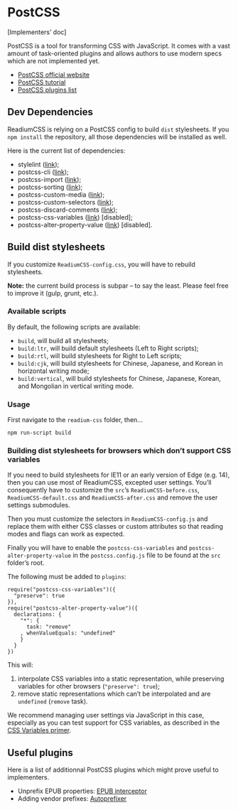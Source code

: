 # PostCSS

[Implementers’ doc]

PostCSS is a tool for transforming CSS with JavaScript. It comes with a vast amount of task-oriented plugins and allows authors to use modern specs which are not implemented yet.

- [PostCSS official website](http://postcss.org)
- [PostCSS tutorial](https://webdesign.tutsplus.com/tutorials/using-postcss-for-cross-browser-compatibility--cms-24567)
- [PostCSS plugins list](https://www.postcss.parts)

## Dev Dependencies

ReadiumCSS is relying on a PostCSS config to build `dist` stylesheets. If you `npm install` the repository, all those dependencies will be installed as well.

Here is the current list of dependencies: 

- stylelint ([link](https://stylelint.io/user-guide/postcss-plugin/));
- postcss-cli ([link](https://github.com/postcss/postcss-cli));
- postcss-import ([link](https://github.com/postcss/postcss-import));
- postcss-sorting ([link](https://github.com/hudochenkov/postcss-sorting));
- postcss-custom-media ([link](https://github.com/postcss/postcss-custom-media));
- postcss-custom-selectors ([link](https://github.com/postcss/postcss-custom-selectors));
- postcss-discard-comments ([link](https://github.com/ben-eb/postcss-discard-comments));
- postcss-css-variables ([link](https://github.com/MadLittleMods/postcss-css-variables)) [disabled];
- postcss-alter-property-value ([link](https://github.com/kunukn/postcss-alter-property-value)) [disabled].

## Build dist stylesheets

If you customize `ReadiumCSS-config.css`, you will have to rebuild stylesheets.

**Note:** the current build process is subpar – to say the least. Please feel free to improve it (gulp, grunt, etc.).

### Available scripts

By default, the following scripts are available: 

- `build`, will build all stylesheets;
- `build:ltr`, will build default stylesheets (Left to Right scripts);
- `build:rtl`, will build stylesheets for Right to Left scripts;
- `build:cjk`, will build stylesheets for Chinese, Japanese, and Korean in horizontal writing mode; 
- `build:vertical`, will build stylesheets for Chinese, Japanese, Korean, and Mongolian in vertical writing mode.

### Usage

First navigate to the `readium-css` folder, then…

```
npm run-script build
```

### Building dist stylesheets for browsers which don’t support CSS variables

If you need to build stylesheets for IE11 or an early version of Edge (e.g. 14), then you can use most of ReadiumCSS, excepted user settings. You’ll consequently have to customize the `src`’s `ReadiumCSS-before.css`, `ReadiumCSS-default.css` and `ReadiumCSS-after.css` and remove the user settings submodules.

Then you must customize the selectors in `ReadiumCSS-config.js` and replace them with either CSS classes or custom attributes so that reading modes and flags can work as expected.

Finally you will have to enable the `postcss-css-variables` and `postcss-alter-property-value` in the `postcss.config.js` file to be found at the `src` folder’s root.

The following must be added to `plugins`: 

```
require("postcss-css-variables")({
  "preserve": true
}),
require("postcss-alter-property-value")({
  declarations: {
    "*": {
      task: "remove"
    , whenValueEquals: "undefined"
    }
  }
})
```

This will:

1. interpolate CSS variables into a static representation, while preserving variables for other browsers (`"preserve": true`);
2. remove static representations which can’t be interpolated and are `undefined` (`remove` task).

We recommend managing user settings via JavaScript in this case, especially as you can test support for CSS variables, as described in the [CSS Variables primer](../docs/CSS07-variables.md).

## Useful plugins

Here is a list of additionnal PostCSS plugins which might prove useful to implementers.

- Unprefix EPUB properties: [EPUB interceptor](https://github.com/JayPanoz/postcss-epub-interceptor)
- Adding vendor prefixes: [Autoprefixer](https://github.com/postcss/autoprefixer)